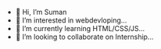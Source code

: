 - 👋 Hi, I’m Suman
- 👀 I’m interested in webdevloping...
- 🌱 I’m currently learning HTML/CSS/JS...
- 💞️ I’m looking to collaborate on Internship...
<!---
sumanyadav846/sumanyadav846 is a ✨ special ✨ repository because its `README.md` (this file) appears on your GitHub profile.
You can click the Preview link to take a look at your changes.
--->

